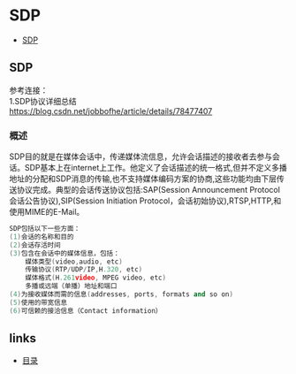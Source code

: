 # SDP
- [SDP](#1)

## <a id="1">SDP</a>
参考连接：   
1.SDP协议详细总结   
https://blog.csdn.net/jobbofhe/article/details/78477407   
 
###  概述
SDP目的就是在媒体会话中，传递媒体流信息，允许会话描述的接收者去参与会话。SDP基本上在internet上工作。他定义了会话描述的统一格式,但并不定义多播地址的分配和SDP消息的传输,也不支持媒体编码方案的协商,这些功能均由下层传送协议完成。典型的会话传送协议包括:SAP(Session Announcement Protocol会话公告协议),SIP(Session Initiation Protocol，会话初始协议),RTSP,HTTP,和使用MIME的E-Mail。
```c++
SDP包括以下一些方面：
(1)会话的名称和目的
(2)会话存活时间
(3)包含在会话中的媒体信息，包括：
    媒体类型(video,audio, etc)
    传输协议(RTP/UDP/IP,H.320, etc)
    媒体格式(H.261video, MPEG video, etc)
    多播或远端（单播）地址和端口
(4)为接收媒体而需的信息(addresses, ports, formats and so on)
(5)使用的带宽信息
(6)可信赖的接洽信息（Contact information）
```


## links
  * [目录](<音视频入门到精通目录.md>)
